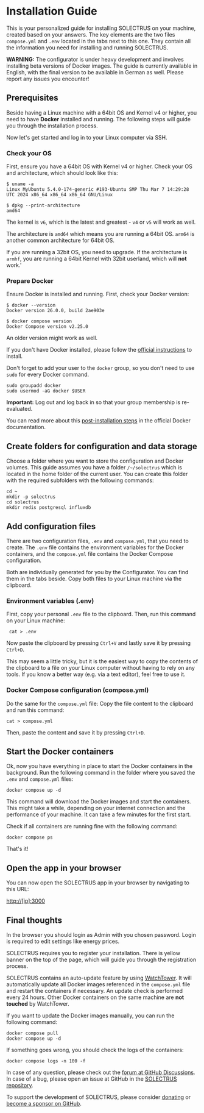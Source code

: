 # Installation Guide

This is your personalized guide for installing SOLECTRUS on your machine, created based on your answers. The key elements are the two files `compose.yml` and `.env` located in the tabs next to this one. They contain all the information you need for installing and running SOLECTRUS.

**WARNING:** The configurator is under heavy development and involves installing beta versions of Docker images. The guide is currently available in English, with the final version to be available in German as well. Please report any issues you encounter!

## Prerequisites

Beside having a Linux machine with a 64bit OS and Kernel v4 or higher, you need to have **Docker** installed and running. The following steps will guide you through the installation process.

Now let's get started and log in to your Linux computer via SSH.

### Check your OS

First, ensure you have a 64bit OS with Kernel v4 or higher. Check your OS and architecture, which should look like this:

```console
$ uname -a
Linux MyUbuntu 5.4.0-174-generic #193-Ubuntu SMP Thu Mar 7 14:29:28 UTC 2024 x86_64 x86_64 x86_64 GNU/Linux

$ dpkg --print-architecture
amd64
```

The kernel is `v6`, which is the latest and greatest - `v4` or `v5` will work as well.

The architecture is `amd64` which means you are running a 64bit OS. `arm64` is another common architecture for 64bit OS.

If you are running a 32bit OS, you need to upgrade. If the architecture is `armhf`, you are running a 64bit Kernel with 32bit userland, which will **not** work.'

### Prepare Docker

Ensure Docker is installed and running. First, check your Docker version:

```console
$ docker --version
Docker version 26.0.0, build 2ae903e

$ docker compose version
Docker Compose version v2.25.0
```

An older version might work as well.

If you don't have Docker installed, please follow the [official instructions](https://docs.docker.com/engine/install/debian/) to install.

Don't forget to add your user to the `docker` group, so you don't need to use `sudo` for every Docker command.

```console
sudo groupadd docker
sudo usermod -aG docker $USER
```

**Important:** Log out and log back in so that your group membership is re-evaluated.

You can read more about this [post-installation steps](https://docs.docker.com/engine/install/linux-postinstall/) in the official Docker documentation.

## Create folders for configuration and data storage

Choose a folder where you want to store the configuration and Docker volumes. This guide assumes you have a folder `/~/solectrus` which is located in the home folder of the current user. You can create this folder with the required subfolders with the following commands:

```console
cd ~
mkdir -p solectrus
cd solectrus
mkdir redis postgresql influxdb
```

## Add configuration files

There are two configuration files, `.env` and `compose.yml`, that you need to create. The `.env` file contains the environment variables for the Docker containers, and the `compose.yml` file contains the Docker Compose configuration.

Both are individually generated for you by the Configurator. You can find them in the tabs beside. Copy both files to your Linux machine via the clipboard.

### Environment variables (.env)

First, copy your personal `.env` file to the clipboard. Then, run this command on your Linux machine:

```console
 cat > .env
```

Now paste the clipboard by pressing `Ctrl+V` and lastly save it by pressing `Ctrl+D`.

This may seem a little tricky, but it is the easiest way to copy the contents of the clipboard to a file on your Linux computer without having to rely on any tools. If you know a better way (e.g. via a text editor), feel free to use it.

### Docker Compose configuration (compose.yml)

Do the same for the `compose.yml` file: Copy the file content to the clipboard and run this command:

```
cat > compose.yml
```

Then, paste the content and save it by pressing `Ctrl+D`.

## Start the Docker containers

Ok, now you have everything in place to start the Docker containers in the background. Run the following command in the folder where you saved the `.env` and `compose.yml` files:

```console
docker compose up -d
```

This command will download the Docker images and start the containers. This might take a while, depending on your internet connection and the performance of your machine. It can take a few minutes for the first start.

Check if all containers are running fine with the following command:

```console
docker compose ps
```

That's it!

## Open the app in your browser

You can now open the SOLECTRUS app in your browser by navigating to this URL:

[http://[ip]:3000](http://[ip]:3000)

## Final thoughts

In the browser you should login as Admin with you chosen password. Login is required to edit settings like energy prices.

SOLECTRUS requires you to register your installation. There is yellow banner on the top of the page, which will guide you through the registration process.

SOLECTRUS contains an auto-update feature by using [WatchTower](https://containrrr.dev/watchtower/). It will automatically update all Docker images referenced in the `compose.yml` file and restart the containers if necessary. An update check is performed every 24 hours. Other Docker containers on the same machine are **not touched** by WatchTower.

If you want to update the Docker images manually, you can run the following command:

```console
docker compose pull
docker compose up -d
```

If something goes wrong, you should check the logs of the containers:

```console
docker compose logs -n 100 -f
```

In case of any question, please check out the [forum at GitHub Discussions](https://github.com/orgs/solectrus/discussions). In case of a bug, please open an issue at GitHub in the [SOLECTRUS repository](https://github.com/solectrus/solectrus/issues).

To support the development of SOLECTRUS, please consider [donating](https://ko-fi.com/ledermann) or [become a sponsor on GitHub](https://github.com/sponsors/solectrus).
